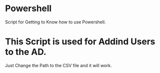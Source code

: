 # Powershell
Script for Getting to Know how to use Powershell.
# This Script is used for Addind Users to the AD. 
Just Change the Path to the CSV file and it will work.
